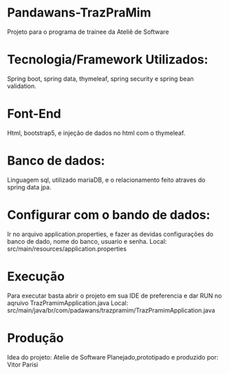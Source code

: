 # Pandawans-TrazPraMim
Projeto para o programa de trainee da Ateliê de Software

# Tecnologia/Framework Utilizados:
Spring boot, spring data, thymeleaf, spring security e spring bean validation.

# Font-End
Html, bootstrap5, e injeção de dados no html com o thymeleaf.

# Banco de dados:
Linguagem sql, utilizado mariaDB, e o relacionamento feito atraves do spring data jpa.

# Configurar com o bando de dados:
Ir no arquivo application.properties, e fazer as devidas configurações do banco de dado, nome do banco, usuario e senha.
Local: src/main/resources/application.properties

# Execução
Para executar basta abrir o projeto em sua IDE de preferencia e dar RUN no aqruivo TrazPramimApplication.java
Local: src/main/java/br/com/padawans/trazpramim/TrazPramimApplication.java

# Produção
Idea do projeto: Atelie de Software
Planejado,prototipado e produzido por: Vitor Parisi